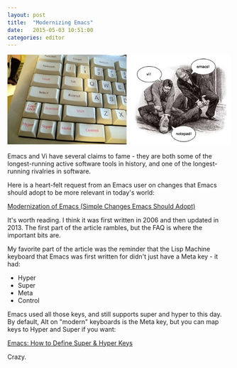```yaml
---
layout: post
title:  "Modernizing Emacs"
date:   2015-05-03 10:51:00
categories: editor
---
```

![My helpful screenshot](/assets/ModernizeEmacs.jpg)

Emacs and Vi have several claims to fame - they are both some of the longest-running
active software tools in history, and one of the longest-running rivalries in software.

Here is a heart-felt request from an Emacs user on changes that Emacs should adopt
to be more relevant in today's world:

[Modernization of Emacs (Simple Changes Emacs Should Adopt)](http://ergoemacs.org/emacs/modernization.html)

It's worth reading. I think it was first written in 2006 and then updated in 2013. The first
part of the article rambles, but the FAQ is where the important bits are.

My favorite part of the article was the reminder that the Lisp Machine keyboard that Emacs was
first written for didn't just have a Meta key - it had:

- Hyper
- Super
- Meta
- Control

Emacs used all those keys, and still supports super and hyper to this day. By default, Alt
on "modern" keyboards is the Meta key, but you can map keys to Hyper and Super if you want:

[Emacs: How to Define Super & Hyper Keys](http://ergoemacs.org/emacs/emacs_hyper_super_keys.html)

Crazy.
